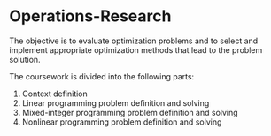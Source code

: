 # Operations-Research

The objective is to evaluate optimization problems and to select and implement appropriate optimization methods that lead to the problem solution.

The coursework is divided into the following parts:
1. Context definition
2. Linear programming problem definition and solving
3. Mixed-integer programming problem definition and solving
4. Nonlinear programming problem definition and solving
